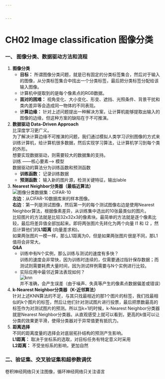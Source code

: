 ```yaml
---


---
```


<h1 id="ch02-image-classification-图像分类">CH02 Image classification 图像分类</h1>
<h3 id="一、-图像分类、数据驱动方法和流程">一、 图像分类、数据驱动方法和流程</h3>
<ol>
<li><strong>图像分类</strong>
<ul>
<li><strong>目标：</strong> 所谓图像分类问题，就是已有固定的分类标签集合，然后对于输入的图像，从分类标签集合中找出一个分类标签，最后把分类标签分配给该输入图像。</li>
<li>计算机中提取到的是每个像素点的RGB数据。</li>
<li><strong>面对的困难：</strong> 视角变化、大小变化、形变、遮挡、光照条件、背景干扰和类内差异等会造成同一物体的不同表现。</li>
<li><strong>计算边缘：</strong> 针对上述问题提出一种解决方案，让计算机能够提取出输入的图像的边缘，但这种方案的缺陷在于不可推演。</li>
</ul>
</li>
<li><strong>数据驱动 Data-Driven Approach</strong><br>
比深度学习更广义。<br>
为了解决计算边缘不可推演的问题，我们通过模拟人类学习识别图像的方式来训练计算机，给计算机很多数据，然后实现学习算法，让计算机学习到每个类的外形。<br>
想要实现数据驱动，则需要较大的数据集的支持。<br>
训练 ——核心要素——&gt; 模型<br>
数据驱动的算法分为训练函数和预测函数
<ul>
<li><strong>训练函数：</strong> 记录训练数据</li>
<li><strong>预测函数：</strong> 输入新的图片源，检测关键特征，输出lable</li>
</ul>
</li>
<li><strong>Nearest Neighbor分类器（最临近算法）</strong><br>
<img src="https://cs231n.github.io/assets/nn.jpg" alt="图像分类数据集：CIFAR-10" title="图像分类数据集：CIFAR-10"><br>
<strong>左边</strong>：从CIFAR-10数据库来的样本图像。<br>
<strong>右边</strong>：第一列是测试图像，然后第一列的每个测试图像右边是使用Nearest Neighbor算法，根据像素差异，从训练集中选出的10张最类似的图片。<br>
比较图片的方法就是比较32x32x3的像素块。最简单的方法就是逐个像素比较，最后将差异值全部加起来。即将两张图片先转化为两个向量 I1 和 I2 ，然后计算他们的<strong>L1距离</strong> (向量差求和)。<br>
如果两张图片一模一样，那么L1距离为0，但是如果两张图片很是不同，那L1值将会非常大。<br>
<strong>Q&amp;A</strong>
<ul>
<li>训练中有N个实例，那么训练与测试的速度有多快？<br>
训练的速度会非常快，因为训练时连续的，仅需要通过指针保存数据；而测试则需要耗费大量时间，因为测试样例需要与N个实例进行比较。</li>
<li>实际应用中最邻近算法表现如何？<br>
<img src="https://cs231n.github.io/assets/knn.jpeg" alt="knn"><br>
并不准确，会产生误差（由于噪声、失真等产生的像素点数据偏差或错误）</li>
</ul>
</li>
<li><strong>k-Nearest Neighbor分类器（K-近邻算法）</strong><br>
针对上述KNN算法的不足，与其只找最相近的那1个图片的标签，我们找最相似的k个图片的标签，然后让他们针对测试图片进行投票，最后把票数最高的标签作为对测试图片的预测。所以当k=1的时候，k-Nearest Neighbor分类器就是Nearest Neighbor分类器。从直观感受上就可以看到，更高的k值可以让分类的效果更平滑，使得分类器对于异常值更有抵抗力。</li>
<li><strong>距离选择</strong><br>
不同的距离度量的选择会对底层拓扑结构的预测产生影响。<br>
<strong>L1距离：</strong> 取决于坐标系的选取，对目标任务有特定意义时采用<br>
<strong>L2距离：</strong> 不受坐标系的影响，更加自然</li>
</ol>
<h3 id="二、验证集、交叉验证集和超参数调优">二、验证集、交叉验证集和超参数调优</h3>
<p>卷积神经网络只关注图像，循环神经网络只关注语言</p>

